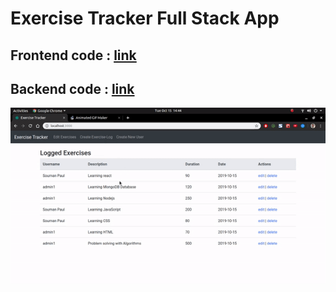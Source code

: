 # Exercise Tracker Full Stack App

## Frontend code : [link](/react-frontend)

## Backend code : [link](/node-backend)

![Image](/img/ezgif.com-video-to-gif.gif)
